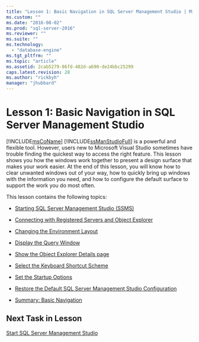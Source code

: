 ```yaml
---
title: "Lesson 1: Basic Navigation in SQL Server Management Studio | Microsoft Docs"
ms.custom: ""
ms.date: "2016-08-02"
ms.prod: "sql-server-2016"
ms.reviewer: ""
ms.suite: ""
ms.technology: 
  - "database-engine"
ms.tgt_pltfrm: ""
ms.topic: "article"
ms.assetid: 2cab5279-86fd-482d-a690-de24bbc25299
caps.latest.revision: 28
ms.author: "rickbyh"
manager: "jhubbard"
---
```

# Lesson 1: Basic Navigation in SQL Server Management Studio
[!INCLUDE[msCoName](../../../a9notintoc/includes/msconame-md.md)] [!INCLUDE[ssManStudioFull](../../../a9notintoc/includes/ssmanstudiofull-md.md)] is a powerful and flexible tool. However, users new to Microsoft Visual Studio sometimes have trouble finding the quickest way to access the right feature. This lesson shows you how the windows work together to present a design surface that makes your work easier. At the end of this lesson, you will know how to clear unwanted windows out of your way, how to quickly bring up windows with the information you need, and how to configure the default surface to support the work you do most often.  
  
This lesson contains the following topics:  
  
-   [Starting SQL Server Management Studio (SSMS)](https://msdn.microsoft.com/library/ms166996.aspx)  
  
-   [Connecting with Registered Servers and Object Explorer](https://msdn.microsoft.com/library/ms170681.aspx)  
  
-   [Changing the Environment Layout](https://msdn.microsoft.com/library/ms170069.aspx)  
  
-   [Display the Query Window](https://msdn.microsoft.com/library/ms169823.aspx)  
  
-   [Show the Object Explorer Details page](https://msdn.microsoft.com/library/ms170076.aspx)  
  
-   [Select the Keyboard Shortcut Scheme](https://msdn.microsoft.com/library/ms167416.aspx)  
  
-   [Set the Startup Options](https://msdn.microsoft.com/library/ms166556.aspx) 
  
-   [Restore the Default SQL Server Management Studio Configuration](https://msdn.microsoft.com/library/ms166550.aspx)  
  
-   [Summary: Basic Navigation](https://msdn.microsoft.com/library/ms170043.aspx)  
  
## Next Task in Lesson  
[Start SQL Server Management Studio](../../../tools/sql-server-management-studio/tutorials/lesson-1-1-start-sql-server-management-studio.md)  
  
  
  
